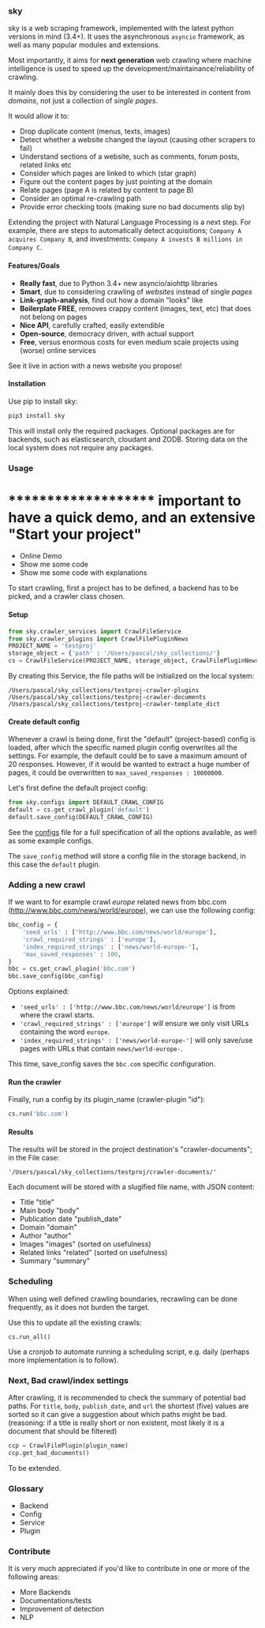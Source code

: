 ### sky

sky is a web scraping framework, implemented with the latest python versions in mind (3.4+). It uses the asynchronous `asyncio` framework, as well as many popular modules and extensions.

Most importantly, it aims for **next generation** web crawling where machine intelligence is used to speed up the development/maintainance/reliability of crawling.

It mainly does this by considering the user to be interested in content from *domains*, not just a collection of *single pages*.

It would allow it to:
- Drop duplicate content (menus, texts, images)
- Detect whether a website changed the layout (causing other scrapers to fail)
- Understand sections of a website, such as comments, forum posts, related links etc
- Consider which pages are linked to which (star graph)
- Figure out the content pages by just pointing at the domain
- Relate pages (page A is related by content to page B)
- Consider an optimal re-crawling path
- Provide error checking tools (making sure no bad documents slip by)

Extending the project with Natural Language Processing is a next step. For example, there are steps to automatically detect acquisitions; `Company A acquires Company B`, and investments: `Company A invests B millions in Company C`.

#### Features/Goals

- **Really fast**, due to Python 3.4+ new asyncio/aiohttp libraries
- **Smart**, due to considering crawling of *websites* instead of single *pages*
- **Link-graph-analysis**, find out how a domain "looks" like
- **Boilerplate FREE**, removes crappy content (images, text, etc) that does not belong on pages
- **Nice API**, carefully crafted, easily extendible
- **Open-source**, democracy driven, with actual support
- **Free**, versus enormous costs for even medium scale projects using (worse) online services

See it live in action with a news website you propose!

#### Installation

Use pip to install sky:

```python
pip3 install sky
```

This will install only the required packages. Optional packages are for backends, such as elasticsearch, cloudant and ZODB. Storing data on the local system does not require any packages.

### Usage

# ******************* important to have a quick demo, and an extensive "Start your project"

- Online Demo
- Show me some code
- Show me some code with explanations

To start crawling, first a project has to be defined, a backend has to be picked, and a crawler class chosen.

#### Setup

```python
from sky.crawler_services import CrawlFileService
from sky.crawler_plugins import CrawlFilePluginNews
PROJECT_NAME = 'testproj'
storage_object = {'path' : '/Users/pascal/sky_collections/'}
cs = CrawlFileService(PROJECT_NAME, storage_object, CrawlFilePluginNews)
```

By creating this Service, the file paths will be initialized on the local system:

    /Users/pascal/sky_collections/testproj-crawler-plugins
    /Users/pascal/sky_collections/testproj-crawler-documents
    /Users/pascal/sky_collections/testproj-crawler-template_dict

#### Create default config

Whenever a crawl is being done, first the "default" (project-based) config is loaded, after which the specific named plugin config overwrites all the settings. For example, the default could be to save a maximum amount of 20 responses. However, if it would be wanted to extract a huge number of pages, it could be overwritten to `max_saved_responses : 10000000`.

Let's first define the default project config:

```python
from sky.configs import DEFAULT_CRAWL_CONFIG
default = cs.get_crawl_plugin('default')
default.save_config(DEFAULT_CRAWL_CONFIG)
```

See the [configs](https://github.com/kootenpv/sky/blob/master/sky/configs.py) file for a full specification of all the options available, as well as some example configs.

The `save_config` method will store a config file in the storage backend, in this case the `default` plugin.

### Adding a new crawl

If we want to for example crawl *europe* related news from bbc.com (http://www.bbc.com/news/world/europe), we can use the following config:

```python
bbc_config = {
    'seed_urls' : ['http://www.bbc.com/news/world/europe'],
    'crawl_required_strings' : ['europe'],
    'index_required_strings' : ['news/world-europe-'],
    'max_saved_responses' : 100, 
}
bbc = cs.get_crawl_plugin('bbc.com')
bbc.save_config(bbc_config)
```

Options explained:

- `'seed_urls' : ['http://www.bbc.com/news/world/europe']` is from where the crawl starts.
- `'crawl_required_strings' : ['europe']` will ensure we only visit URLs containing the word `europe`.
- `'index_required_strings' : ['news/world-europe-']` will only save/use pages with URLs that contain `news/world-europe-`.

This time, save_config saves the `bbc.com` specific configuration.

#### Run the crawler

Finally, run a config by its plugin_name (crawler-plugin "id"):

```python
cs.run('bbc.com')
```

#### Results

The results will be stored in the project destination's "crawler-documents"; in the File case:

    '/Users/pascal/sky_collections/testproj/crawler-documents/'

Each document will be stored with a slugified file name, with JSON content:

- Title "title"
- Main body "body"
- Publication date "publish_date"
- Domain "domain"
- Author "author"
- Images "images" (sorted on usefulness)
- Related links "related" (sorted on usefulness)
- Summary "summary"

### Scheduling

When using well defined crawling boundaries, recrawling can be done frequently, as it does not burden the target. 

Use this to update all the existing crawls:

    cs.run_all()

Use a cronjob to automate running a scheduling script, e.g. daily (perhaps more implementation is to follow).

### Next, Bad crawl/index settings

After crawling, it is recommended to check the summary of potential bad paths. For `title`, `body`, `publish_date`, and `url` the shortest (five) values are sorted so it can give a suggestion about which paths might be bad. (reasoning: if a title is really short or non existent, most likely it is a document that should be filtered)

```python
ccp = CrawlFilePlugin(plugin_name)
ccp.get_bad_documents()
```

To be extended.

### Glossary

- Backend
- Config
- Service
- Plugin

### Contribute

It is very much appreciated if you'd like to contribute in one or more of the following areas:

- More Backends
- Documentations/tests
- Improvement of detection
- NLP
